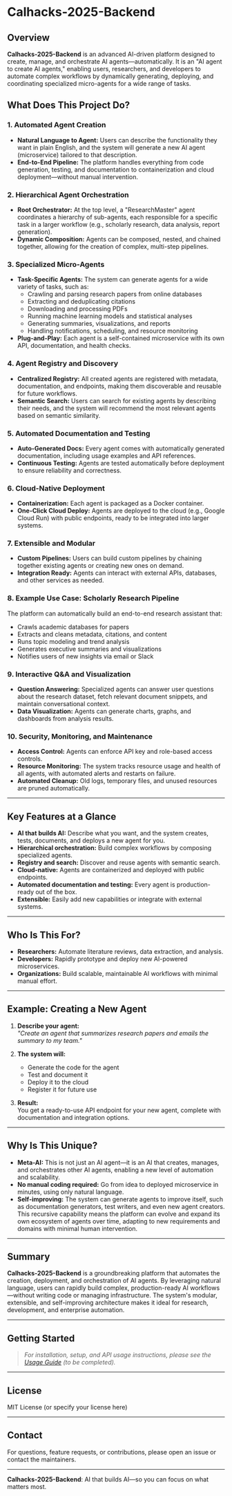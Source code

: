 # Calhacks-2025-Backend

## Overview

**Calhacks-2025-Backend** is an advanced AI-driven platform designed to create, manage, and orchestrate AI agents—automatically. It is an "AI agent to create AI agents," enabling users, researchers, and developers to automate complex workflows by dynamically generating, deploying, and coordinating specialized micro-agents for a wide range of tasks.

## What Does This Project Do?

### 1. **Automated Agent Creation**
- **Natural Language to Agent:** Users can describe the functionality they want in plain English, and the system will generate a new AI agent (microservice) tailored to that description.
- **End-to-End Pipeline:** The platform handles everything from code generation, testing, and documentation to containerization and cloud deployment—without manual intervention.

### 2. **Hierarchical Agent Orchestration**
- **Root Orchestrator:** At the top level, a "ResearchMaster" agent coordinates a hierarchy of sub-agents, each responsible for a specific task in a larger workflow (e.g., scholarly research, data analysis, report generation).
- **Dynamic Composition:** Agents can be composed, nested, and chained together, allowing for the creation of complex, multi-step pipelines.

### 3. **Specialized Micro-Agents**
- **Task-Specific Agents:** The system can generate agents for a wide variety of tasks, such as:
  - Crawling and parsing research papers from online databases
  - Extracting and deduplicating citations
  - Downloading and processing PDFs
  - Running machine learning models and statistical analyses
  - Generating summaries, visualizations, and reports
  - Handling notifications, scheduling, and resource monitoring
- **Plug-and-Play:** Each agent is a self-contained microservice with its own API, documentation, and health checks.

### 4. **Agent Registry and Discovery**
- **Centralized Registry:** All created agents are registered with metadata, documentation, and endpoints, making them discoverable and reusable for future workflows.
- **Semantic Search:** Users can search for existing agents by describing their needs, and the system will recommend the most relevant agents based on semantic similarity.

### 5. **Automated Documentation and Testing**
- **Auto-Generated Docs:** Every agent comes with automatically generated documentation, including usage examples and API references.
- **Continuous Testing:** Agents are tested automatically before deployment to ensure reliability and correctness.

### 6. **Cloud-Native Deployment**
- **Containerization:** Each agent is packaged as a Docker container.
- **One-Click Cloud Deploy:** Agents are deployed to the cloud (e.g., Google Cloud Run) with public endpoints, ready to be integrated into larger systems.

### 7. **Extensible and Modular**
- **Custom Pipelines:** Users can build custom pipelines by chaining together existing agents or creating new ones on demand.
- **Integration Ready:** Agents can interact with external APIs, databases, and other services as needed.

### 8. **Example Use Case: Scholarly Research Pipeline**
The platform can automatically build an end-to-end research assistant that:
- Crawls academic databases for papers
- Extracts and cleans metadata, citations, and content
- Runs topic modeling and trend analysis
- Generates executive summaries and visualizations
- Notifies users of new insights via email or Slack

### 9. **Interactive Q&A and Visualization**
- **Question Answering:** Specialized agents can answer user questions about the research dataset, fetch relevant document snippets, and maintain conversational context.
- **Data Visualization:** Agents can generate charts, graphs, and dashboards from analysis results.

### 10. **Security, Monitoring, and Maintenance**
- **Access Control:** Agents can enforce API key and role-based access controls.
- **Resource Monitoring:** The system tracks resource usage and health of all agents, with automated alerts and restarts on failure.
- **Automated Cleanup:** Old logs, temporary files, and unused resources are pruned automatically.

---

## Key Features at a Glance

- **AI that builds AI:** Describe what you want, and the system creates, tests, documents, and deploys a new agent for you.
- **Hierarchical orchestration:** Build complex workflows by composing specialized agents.
- **Registry and search:** Discover and reuse agents with semantic search.
- **Cloud-native:** Agents are containerized and deployed with public endpoints.
- **Automated documentation and testing:** Every agent is production-ready out of the box.
- **Extensible:** Easily add new capabilities or integrate with external systems.

---

## Who Is This For?

- **Researchers:** Automate literature reviews, data extraction, and analysis.
- **Developers:** Rapidly prototype and deploy new AI-powered microservices.
- **Organizations:** Build scalable, maintainable AI workflows with minimal manual effort.

---

## Example: Creating a New Agent

1. **Describe your agent:**  
   _"Create an agent that summarizes research papers and emails the summary to my team."_

2. **The system will:**
   - Generate the code for the agent
   - Test and document it
   - Deploy it to the cloud
   - Register it for future use

3. **Result:**  
   You get a ready-to-use API endpoint for your new agent, complete with documentation and integration options.

---

## Why Is This Unique?

- **Meta-AI:** This is not just an AI agent—it is an AI that creates, manages, and orchestrates other AI agents, enabling a new level of automation and scalability.
- **No manual coding required:** Go from idea to deployed microservice in minutes, using only natural language.
- **Self-improving:** The system can generate agents to improve itself, such as documentation generators, test writers, and even new agent creators. This recursive capability means the platform can evolve and expand its own ecosystem of agents over time, adapting to new requirements and domains with minimal human intervention.

---

## Summary

**Calhacks-2025-Backend** is a groundbreaking platform that automates the creation, deployment, and orchestration of AI agents. By leveraging natural language, users can rapidly build complex, production-ready AI workflows—without writing code or managing infrastructure. The system's modular, extensible, and self-improving architecture makes it ideal for research, development, and enterprise automation.

---

## Getting Started

> _For installation, setup, and API usage instructions, please see the [Usage Guide](#) (to be completed)._

---

## License

MIT License (or specify your license here)

---

## Contact

For questions, feature requests, or contributions, please open an issue or contact the maintainers.

---

**Calhacks-2025-Backend**: AI that builds AI—so you can focus on what matters most.